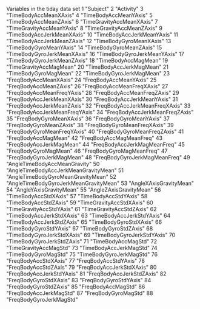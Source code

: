 Variables in the tiday data set
1 "Subject"
2 "Activity"
3 "TimeBodyAccMeanXAxis"
4 "TimeBodyAccMeanYAxis"
5 "TimeBodyAccMeanZAxis"
6 "TimeGravityAccMeanXAxis"
7 "TimeGravityAccMeanYAxis"
8 "TimeGravityAccMeanZAxis"
9 "TimeBodyAccJerkMeanXAxis"
10 "TimeBodyAccJerkMeanYAxis"
11 "TimeBodyAccJerkMeanZAxis"
12 "TimeBodyGyroMeanXAxis"
13 "TimeBodyGyroMeanYAxis"
14 "TimeBodyGyroMeanZAxis"
15 "TimeBodyGyroJerkMeanXAxis"
16 "TimeBodyGyroJerkMeanYAxis"
17 "TimeBodyGyroJerkMeanZAxis"
18 "TimeBodyAccMagMean"
19 "TimeGravityAccMagMean"
20 "TimeBodyAccJerkMagMean"
21 "TimeBodyGyroMagMean"
22 "TimeBodyGyroJerkMagMean"
23 "FreqBodyAccMeanXAxis"
24 "FreqBodyAccMeanYAxis"
25 "FreqBodyAccMeanZAxis"
26 "FreqBodyAccMeanFreqXAxis"
27 "FreqBodyAccMeanFreqYAxis"
28 "FreqBodyAccMeanFreqZAxis"
29 "FreqBodyAccJerkMeanXAxis"
30 "FreqBodyAccJerkMeanYAxis"
31 "FreqBodyAccJerkMeanZAxis"
32 "FreqBodyAccJerkMeanFreqXAxis"
33 "FreqBodyAccJerkMeanFreqYAxis"
34 "FreqBodyAccJerkMeanFreqZAxis"
35 "FreqBodyGyroMeanXAxis"
36 "FreqBodyGyroMeanYAxis"
37 "FreqBodyGyroMeanZAxis"
38 "FreqBodyGyroMeanFreqXAxis"
39 "FreqBodyGyroMeanFreqYAxis"
40 "FreqBodyGyroMeanFreqZAxis"
41 "FreqBodyAccMagMean"
42 "FreqBodyAccMagMeanFreq"
43 "FreqBodyAccJerkMagMean"
44 "FreqBodyAccJerkMagMeanFreq"
45 "FreqBodyGyroMagMean"
46 "FreqBodyGyroMagMeanFreq"
47 "FreqBodyGyroJerkMagMean"
48 "FreqBodyGyroJerkMagMeanFreq"
49 "AngleTimeBodyAccMeanGravity"
50 "AngleTimeBodyAccJerkMeanGravityMean"
51 "AngleTimeBodyGyroMeanGravityMean"
52 "AngleTimeBodyGyroJerkMeanGravityMean"
53 "AngleXAxisGravityMean"
54 "AngleYAxisGravityMean"
55 "AngleZAxisGravityMean"
56 "TimeBodyAccStdXAxis"
57 "TimeBodyAccStdYAxis"
58 "TimeBodyAccStdZAxis"
59 "TimeGravityAccStdXAxis"
60 "TimeGravityAccStdYAxis"
61 "TimeGravityAccStdZAxis"
62 "TimeBodyAccJerkStdXAxis"
63 "TimeBodyAccJerkStdYAxis"
64 "TimeBodyAccJerkStdZAxis"
65 "TimeBodyGyroStdXAxis"
66 "TimeBodyGyroStdYAxis"
67 "TimeBodyGyroStdZAxis"
68 "TimeBodyGyroJerkStdXAxis"
69 "TimeBodyGyroJerkStdYAxis"
70 "TimeBodyGyroJerkStdZAxis"
71 "TimeBodyAccMagStd"
72 "TimeGravityAccMagStd"
73 "TimeBodyAccJerkMagStd"
74 "TimeBodyGyroMagStd"
75 "TimeBodyGyroJerkMagStd"
76 "FreqBodyAccStdXAxis"
77 "FreqBodyAccStdYAxis"
78 "FreqBodyAccStdZAxis"
79 "FreqBodyAccJerkStdXAxis"
80 "FreqBodyAccJerkStdYAxis"
81 "FreqBodyAccJerkStdZAxis"
82 "FreqBodyGyroStdXAxis"
83 "FreqBodyGyroStdYAxis"
84 "FreqBodyGyroStdZAxis"
85 "FreqBodyAccMagStd"
86 "FreqBodyAccJerkMagStd"
87 "FreqBodyGyroMagStd"
88 "FreqBodyGyroJerkMagStd"
